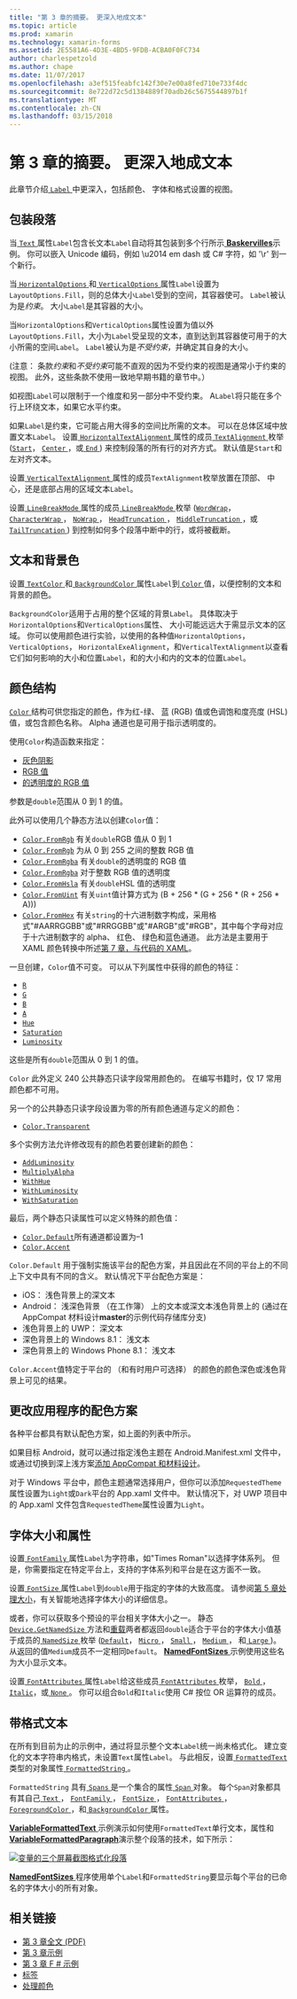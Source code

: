 ```yaml
---
title: "第 3 章的摘要。 更深入地成文本"
ms.topic: article
ms.prod: xamarin
ms.technology: xamarin-forms
ms.assetid: 2E5581A6-4D3E-4BD5-9FDB-ACBA0F0FC734
author: charlespetzold
ms.author: chape
ms.date: 11/07/2017
ms.openlocfilehash: a3ef515feabfc142f30e7e00a8fed710e733f4dc
ms.sourcegitcommit: 8e722d72c5d1384889f70adb26c5675544897b1f
ms.translationtype: MT
ms.contentlocale: zh-CN
ms.lasthandoff: 03/15/2018
---
```

# <a name="summary-of-chapter-3-deeper-into-text"></a>第 3 章的摘要。 更深入地成文本

此章节介绍[ `Label` ](https://developer.xamarin.com/api/type/Xamarin.Forms.Label/)中更深入，包括颜色、 字体和格式设置的视图。

## <a name="wrapping-paragraphs"></a>包装段落

当[ `Text` ](https://developer.xamarin.com/api/property/Xamarin.Forms.Label.Text/)属性`Label`包含长文本`Label`自动将其包装到多个行所示[ **Baskervilles**](https://github.com/xamarin/xamarin-forms-book-samples/tree/master/Chapter03/Baskervilles)示例。 你可以嵌入 Unicode 编码，例如 \u2014 em dash 或 C# 字符，如 '\r' 到一个新行。

当[ `HorizontalOptions` ](https://developer.xamarin.com/api/property/Xamarin.Forms.View.HorizontalOptions/)和[ `VerticalOptions` ](https://developer.xamarin.com/api/property/Xamarin.Forms.View.VerticalOptions/)属性`Label`设置为`LayoutOptions.Fill`，则的总体大小`Label`受到的空间，其容器使可。 `Label`被认为是*约束*。 大小`Label`是其容器的大小。

当`HorizontalOptions`和`VerticalOptions`属性设置为值以外`LayoutOptions.Fill`，大小为`Label`受呈现的文本，直到达到其容器使可用于的大小所需的空间`Label`。 `Label`被认为是*不受约束*，并确定其自身的大小。

(注意： 条款*约束*和*不受约束*可能不直观的因为不受约束的视图是通常小于约束的视图。 此外，这些条款不使用一致地早期书籍的章节中。）

如视图`Label`可以限制于一个维度和另一部分中不受约束。 A`Label`将只能在多个行上环绕文本，如果它水平约束。

如果`Label`是约束，它可能占用大得多的空间比所需的文本。 可以在总体区域中放置文本`Label`。 设置[ `HorizontalTextAlignment` ](https://developer.xamarin.com/api/property/Xamarin.Forms.Label.HorizontalTextAlignment/)属性的成员[ `TextAlignment` ](https://developer.xamarin.com/api/type/Xamarin.Forms.TextAlignment/)枚举 ([`Start`](https://developer.xamarin.com/api/field/Xamarin.Forms.TextAlignment.Start/)， [ `Center` ](https://developer.xamarin.com/api/field/Xamarin.Forms.TextAlignment.Center/)，或[ `End` ](https://developer.xamarin.com/api/field/Xamarin.Forms.TextAlignment.Center/)) 来控制段落的所有行的对齐方式。 默认值是`Start`和左对齐文本。

设置[ `VerticalTextAlignment` ](https://developer.xamarin.com/api/property/Xamarin.Forms.Label.VerticalTextAlignment/)属性的成员`TextAlignment`枚举放置在顶部、 中心，还是底部占用的区域文本`Label`。

设置[ `LineBreakMode` ](https://developer.xamarin.com/api/property/Xamarin.Forms.Label.LineBreakMode/)属性的成员[ `LineBreakMode` ](https://developer.xamarin.com/api/type/Xamarin.Forms.LineBreakMode/)枚举 ([`WordWrap`](https://developer.xamarin.com/api/field/Xamarin.Forms.LineBreakMode.WordWrap/)， [ `CharacterWrap` ](https://developer.xamarin.com/api/field/Xamarin.Forms.LineBreakMode.CharacterWrap/)， [ `NoWrap` ](https://developer.xamarin.com/api/field/Xamarin.Forms.LineBreakMode.NoWrap/)， [ `HeadTruncation` ](https://developer.xamarin.com/api/field/Xamarin.Forms.LineBreakMode.HeadTruncation/)， [ `MiddleTruncation` ](https://developer.xamarin.com/api/field/Xamarin.Forms.LineBreakMode.MiddleTruncation/)，或[ `TailTruncation` ](https://developer.xamarin.com/api/field/Xamarin.Forms.LineBreakMode.TailTruncation/)) 到控制如何多个段落中断中的行，或将被截断。

## <a name="text-and-background-colors"></a>文本和背景色

设置[ `TextColor` ](https://developer.xamarin.com/api/property/Xamarin.Forms.Label.TextColor/)和[ `BackgroundColor` ](https://developer.xamarin.com/api/property/Xamarin.Forms.VisualElement.BackgroundColor/)属性`Label`到[ `Color` ](https://developer.xamarin.com/api/type/Xamarin.Forms.Color/)值，以便控制的文本和背景的颜色。

`BackgroundColor`适用于占用的整个区域的背景`Label`。 具体取决于`HorizontalOptions`和`VerticalOptions`属性、 大小可能远远大于需显示文本的区域。 你可以使用颜色进行实验，以使用的各种值`HorizontalOptions`， `VerticalOptions`， `HorizontalExeAlignment`，和`VerticalTextAlignment`以查看它们如何影响的大小和位置`Label`，和的大小和内的文本的位置`Label`。

## <a name="the-color-structure"></a>颜色结构

[ `Color` ](https://developer.xamarin.com/api/type/Xamarin.Forms.Color/)结构可供您指定的颜色，作为红-绿、 蓝 (RGB) 值或色调饱和度亮度 (HSL) 值，或包含颜色名称。 Alpha 通道也是可用于指示透明度的。

使用`Color`构造函数来指定：

- [灰色阴影](https://developer.xamarin.com/api/constructor/Xamarin.Forms.Color.Color/p/System.Double/)
- [RGB 值](https://developer.xamarin.com/api/constructor/Xamarin.Forms.Color.Color/p/System.Double/System.Double/System.Double/)
- [的透明度的 RGB 值](https://developer.xamarin.com/api/constructor/Xamarin.Forms.Color.Color/p/System.Double/System.Double/System.Double/System.Double/)

参数是`double`范围从 0 到 1 的值。

此外可以使用几个静态方法以创建`Color`值：

- [`Color.FromRgb`](https://developer.xamarin.com/api/member/Xamarin.Forms.Color.FromRgb/p/System.Double/System.Double/System.Double/) 有关`double`RGB 值从 0 到 1
- [`Color.FromRgb`](https://developer.xamarin.com/api/member/Xamarin.Forms.Color.FromRgb/p/System.Int32/System.Int32/System.Int32/) 为从 0 到 255 之间的整数 RGB 值
- [`Color.FromRgba`](https://developer.xamarin.com/api/member/Xamarin.Forms.Color.FromRgba/p/System.Double/System.Double/System.Double/System.Double/) 有关`double`的透明度的 RGB 值
- [`Color.FromRgba`](https://developer.xamarin.com/api/member/Xamarin.Forms.Color.FromRgba/p/System.Int32/System.Int32/System.Int32/System.Int32/) 对于整数 RGB 值的透明度
- [`Color.FromHsla`](https://developer.xamarin.com/api/member/Xamarin.Forms.Color.FromHsla/p/System.Double/System.Double/System.Double/System.Double/) 有关`double`HSL 值的透明度
- [`Color.FromUint`](https://developer.xamarin.com/api/member/Xamarin.Forms.Color.FromUint/p/System.UInt32/) 有关`uint`值计算方式为 (B + 256 * (G + 256 * (R + 256 * A)))
- [`Color.FromHex`](https://developer.xamarin.com/api/member/Xamarin.Forms.Color.FromHex/p/System.String/) 有关`string`的十六进制数字构成，采用格式"#AARRGGBB"或"#RRGGBB"或"#ARGB"或"#RGB"，其中每个字母对应于十六进制数字的 alpha、 红色、 绿色和蓝色通道。 此方法是主要用于 XAML 颜色转换中所述[第 7 章，与代码的 XAML](~/xamarin-forms/creating-mobile-apps-xamarin-forms/summaries/chapter07.md)。

一旦创建，`Color`值不可变。 可以从下列属性中获得的颜色的特征：

- [`R`](https://developer.xamarin.com/api/property/Xamarin.Forms.Color.R/)
- [`G`](https://developer.xamarin.com/api/property/Xamarin.Forms.Color.G/)
- [`B`](https://developer.xamarin.com/api/property/Xamarin.Forms.Color.B/)
- [`A`](https://developer.xamarin.com/api/property/Xamarin.Forms.Color.A/)
- [`Hue`](https://developer.xamarin.com/api/property/Xamarin.Forms.Color.Hue/)
- [`Saturation`](https://developer.xamarin.com/api/property/Xamarin.Forms.Color.Saturation/)
- [`Luminosity`](https://developer.xamarin.com/api/property/Xamarin.Forms.Color.Luminosity/)

这些是所有`double`范围从 0 到 1 的值。

`Color` 此外定义 240 公共静态只读字段常用颜色的。 在编写书籍时，仅 17 常用颜色都不可用。

另一个的公共静态只读字段设置为零的所有颜色通道与定义的颜色：

- [`Color.Transparent`](https://developer.xamarin.com/api/field/Xamarin.Forms.Color.Transparent/)

多个实例方法允许修改现有的颜色若要创建新的颜色：

- [`AddLuminosity`](https://developer.xamarin.com/api/member/Xamarin.Forms.Color.AddLuminosity/p/System.Double/)
- [`MultiplyAlpha`](https://developer.xamarin.com/api/member/Xamarin.Forms.Color.MultiplyAlpha/p/System.Double/)
- [`WithHue`](https://developer.xamarin.com/api/member/Xamarin.Forms.Color.WithHue/p/System.Double/)
- [`WithLuminosity`](https://developer.xamarin.com/api/member/Xamarin.Forms.Color.WithLuminosity/p/System.Double/)
- [`WithSaturation`](https://developer.xamarin.com/api/member/Xamarin.Forms.Color.WithSaturation/p/System.Double/)

最后，两个静态只读属性可以定义特殊的颜色值：

- [`Color.Default`](https://developer.xamarin.com/api/property/Xamarin.Forms.Color.Default/)所有通道都设置为&ndash;1
- [`Color.Accent`](https://developer.xamarin.com/api/property/Xamarin.Forms.Color.Accent/)

`Color.Default` 用于强制实施该平台的配色方案，并且因此在不同的平台上的不同上下文中具有不同的含义。 默认情况下平台配色方案是：

- iOS： 浅色背景上的深文本
- Android： 浅深色背景 （在工作簿） 上的文本或深文本浅色背景上的 (通过在 AppCompat 材料设计**master**的示例代码存储库分支)
- 浅色背景上的 UWP： 深文本
- 深色背景上的 Windows 8.1： 浅文本
- 深色背景上的 Windows Phone 8.1： 浅文本

`Color.Accent`值特定于平台的 （和有时用户可选择） 的颜色的颜色深色或浅色背景上可见的结果。

## <a name="changing-the-application-color-scheme"></a>更改应用程序的配色方案

各种平台都具有默认配色方案，如上面的列表中所示。

如果目标 Android，就可以通过指定浅色主题在 Android.Manifest.xml 文件中，或通过切换到深上浅方案[添加 AppCompat 和材料设计](~/xamarin-forms/platform/android/appcompat.md)。

对于 Windows 平台中，颜色主题通常选择用户，但你可以添加`RequestedTheme`属性设置为`Light`或`Dark`平台的 App.xaml 文件中。 默认情况下，对 UWP 项目中的 App.xaml 文件包含`RequestedTheme`属性设置为`Light`。

## <a name="font-sizes-and-attributes"></a>字体大小和属性

设置[ `FontFamily` ](https://developer.xamarin.com/api/property/Xamarin.Forms.Label.FontFamily/)属性`Label`为字符串，如"Times Roman"以选择字体系列。 但是，你需要指定在特定平台上，支持的字体系列和平台是在这方面不一致。

设置[ `FontSize` ](https://developer.xamarin.com/api/property/Xamarin.Forms.Label.FontSize/)属性`Label`到`double`用于指定的字体的大致高度。 请参阅[第 5 章处理大小](chapter05.md)，有关智能地选择字体大小的详细信息。

或者，你可以获取多个预设的平台相关字体大小之一。 静态[ `Device.GetNamedSize` ](https://developer.xamarin.com/api/member/Xamarin.Forms.Device.GetNamedSize/p/Xamarin.Forms.NamedSize/System.Type/)方法和[重载](https://developer.xamarin.com/api/member/Xamarin.Forms.Device.GetNamedSize/p/Xamarin.Forms.NamedSize/Xamarin.Forms.Element/)两者都返回`double`适合于平台的字体大小值基于成员的[ `NamedSize` ](https://developer.xamarin.com/api/type/Xamarin.Forms.NamedSize/)枚举 ([`Default`](https://developer.xamarin.com/api/field/Xamarin.Forms.NamedSize.Default/)， [ `Micro` ](https://developer.xamarin.com/api/field/Xamarin.Forms.NamedSize.Micro/)， [ `Small` ](https://developer.xamarin.com/api/field/Xamarin.Forms.NamedSize.Small/)， [ `Medium` ](https://developer.xamarin.com/api/field/Xamarin.Forms.NamedSize.Medium/)， 和[ `Large` ](https://developer.xamarin.com/api/field/Xamarin.Forms.NamedSize.Large/))。 从返回的值`Medium`成员不一定相同`Default`。 [ **NamedFontSizes** ](https://github.com/xamarin/xamarin-forms-book-samples/tree/master/Chapter03/NamedFontSizes)示例使用这些名为大小显示文本。

设置[ `FontAttributes` ](https://developer.xamarin.com/api/property/Xamarin.Forms.Label.FontAttributes/)属性`Label`给这些成员[ `FontAttributes` ](https://developer.xamarin.com/api/type/Xamarin.Forms.FontAttributes/)枚举， [ `Bold` ](https://developer.xamarin.com/api/field/Xamarin.Forms.FontAttributes.Bold/)， [ `Italic`](https://developer.xamarin.com/api/field/Xamarin.Forms.FontAttributes.Italic/)，或[ `None` ](https://developer.xamarin.com/api/field/Xamarin.Forms.FontAttributes.None/)。 你可以组合`Bold`和`Italic`使用 C# 按位 OR 运算符的成员。

## <a name="formatted-text"></a>带格式文本

在所有到目前为止的示例中，通过将显示整个文本`Label`统一尚未格式化。 建立变化的文本字符串内格式，未设置`Text`属性`Label`。 与此相反，设置[ `FormattedText` ](https://developer.xamarin.com/api/property/Xamarin.Forms.Label.FormattedText/)类型的对象属性[ `FormattedString` ](https://developer.xamarin.com/api/type/Xamarin.Forms.FormattedString/)。

`FormattedString` 具有[ `Spans` ](https://developer.xamarin.com/api/property/Xamarin.Forms.FormattedString.Spans/)是一个集合的属性[ `Span` ](https://developer.xamarin.com/api/type/Xamarin.Forms.Span/)对象。 每个`Span`对象都具有其自己[ `Text` ](https://developer.xamarin.com/api/property/Xamarin.Forms.Span.Text/)， [ `FontFamily` ](https://developer.xamarin.com/api/property/Xamarin.Forms.Span.FontFamily/)， [ `FontSize` ](https://developer.xamarin.com/api/property/Xamarin.Forms.Span.FontSize/)， [ `FontAttributes` ](https://developer.xamarin.com/api/property/Xamarin.Forms.Span.FontAttributes/)， [ `ForegroundColor` ](https://developer.xamarin.com/api/property/Xamarin.Forms.Span.ForegroundColor/)，和[ `BackgroundColor` ](https://developer.xamarin.com/api/property/Xamarin.Forms.Span.BackgroundColor/)属性。

[ **VariableFormattedText** ](https://github.com/xamarin/xamarin-forms-book-samples/tree/master/Chapter03/VarFormText)示例演示如何使用`FormattedText`单行文本，属性和[ **VariableFormattedParagraph**](https://github.com/xamarin/xamarin-forms-book-samples/tree/master/Chapter03/VarFormPara)演示整个段落的技术，如下所示：

[![变量的三个屏幕截图格式化段落](images/ch03fg06-small.png "变量格式的标签文本")](images/ch03fg06-large.png#lightbox "变量格式的标签文本")

[ **NamedFontSizes** ](https://github.com/xamarin/xamarin-forms-book-samples/tree/master/Chapter03/NamedFontSizes)程序使用单个`Label`和`FormattedString`要显示每个平台的已命名的字体大小的所有对象。



## <a name="related-links"></a>相关链接

- [第 3 章全文 (PDF)](https://download.xamarin.com/developer/xamarin-forms-book/XamarinFormsBook-Ch03-Apr2016.pdf)
- [第 3 章示例](https://github.com/xamarin/xamarin-forms-book-samples/tree/master/Chapter03)
- [第 3 章 F # 示例](https://github.com/xamarin/xamarin-forms-book-samples/tree/master/Chapter03/FS)
- [标签](~/xamarin-forms/user-interface/text/label.md)
- [处理颜色](~/xamarin-forms/user-interface/colors.md)
